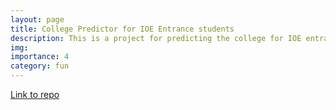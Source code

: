 ```yaml
---
layout: page
title: College Predictor for IOE Entrance students
description: This is a project for predicting the college for IOE entrance participant students
img:
importance: 4
category: fun
---
```



[Link to repo](https://github.com/nabin2004/College_predictor_for_IOE)